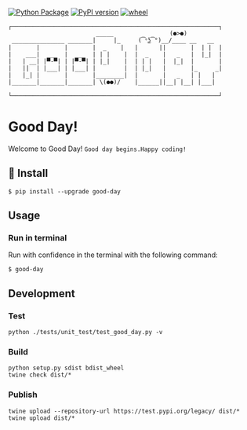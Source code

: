 [![Python Package](https://github.com/markgzhou/good-day-gterminal/actions/workflows/python-ci.yml/badge.svg)](https://github.com/markgzhou/good-day-gterminal/actions/workflows/python-ci.yml) [![PyPI version](https://badge.fury.io/py/good-day.svg)](https://pypi.org/project/good-day/) [![wheel](https://img.shields.io/pypi/wheel/good-day)](https://pypi.org/project/good-day/)

```
┌───────────────────────────────────────────────────────────┐   
                         _____                (●>●)          
 _______________ _______|     |_     (͡°͜ʖ͡°)__/____ __   __ 
|       |       |       |  _    |   |      ||       |  | |  |
|    ___|  ___  |  ___  | | |    |  |  _    |   _   |  |_|  |
|   | __| |▀-▀| | |▀-▀| | |_|    |  | | |   |  |_|  |       |
|   ||  | |___| | |___| |        |  | |_|   |       |_     _|
|   |_| |       |       |________|  |       |   _   | |   |  
|_______|_______|_______| \(●●)/    |______||__| |__| |___|  

└───────────────────────────────────────────────────────────┘
```
# Good Day!
Welcome to Good Day!
`Good day begins.Happy coding!`


## 🔧 Install
```
$ pip install --upgrade good-day
```

## Usage
### Run in terminal
Run with confidence in the terminal with the following command:
```
$ good-day
```

## Development
### Test
```
python ./tests/unit_test/test_good_day.py -v
```
### Build
```
python setup.py sdist bdist_wheel
twine check dist/*
```
### Publish
```
twine upload --repository-url https://test.pypi.org/legacy/ dist/*
twine upload dist/*
```